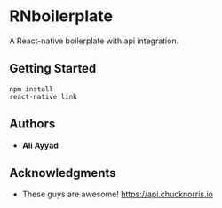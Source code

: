 # RNboilerplate

A React-native boilerplate with api integration.

## Getting Started
```
npm install
react-native link
```

## Authors
* **Ali Ayyad** 


## Acknowledgments

* These guys are awesome! https://api.chucknorris.io

